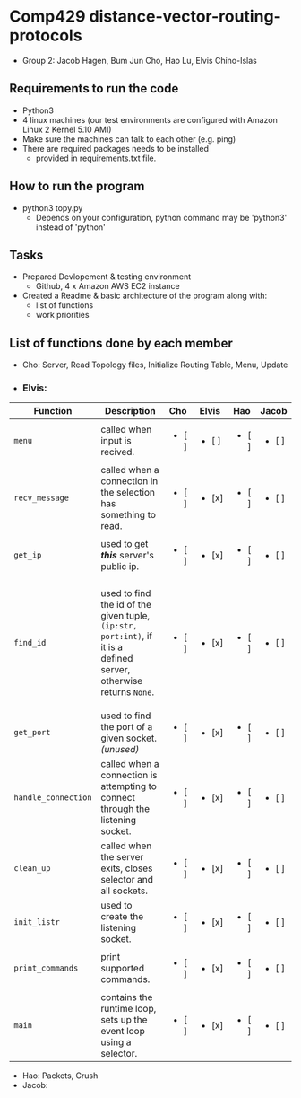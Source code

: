 # Comp429 distance-vector-routing-protocols
- Group 2: Jacob Hagen, Bum Jun Cho, Hao Lu, Elvis Chino-Islas

## Requirements to run the code
- Python3
- 4 linux machines (our test environments are configured with Amazon Linux 2 Kernel 5.10 AMI)
- Make sure the machines can talk to each other (e.g. ping)
- There are required packages needs to be installed
  - provided in requirements.txt file.

## How to run the program
- python3 topy.py
  - Depends on your configuration, python command may be 'python3' instead of 'python'

## Tasks
- Prepared Devlopement & testing environment
  - Github, 4 x Amazon AWS EC2 instance
- Created a Readme & basic architecture of the program along with:
  - list of functions
  - work priorities
  
 ## List of functions done by each member
 - Cho: Server, Read Topology files, Initialize Routing Table, Menu, Update
 - ### Elvis: 
 | Function            | Description                                                                                                                     | Cho               | Elvis             | Hao               | Jacob             |
 | ------------------- | ------------------------------------------------------------------------------------------------------------------------------- | ----------------- | ----------------- | ----------------- | ----------------- |
 | `menu`              | called when input is recived.                                                                                                   | <ul><li>[ ] </li> | <ul><li>[ ] </li> | <ul><li>[ ] </li> | <ul><li>[ ] </li> |
 | `recv_message`      | called when a connection in the selection has something to read.                                                                | <ul><li>[ ] </li> | <ul><li>[x] </li> | <ul><li>[ ] </li> | <ul><li>[ ] </li> |
 | `get_ip`            | used to get ***this*** server's public ip.                                                                                      | <ul><li>[ ] </li> | <ul><li>[x] </li> | <ul><li>[ ] </li> | <ul><li>[ ] </li> |
 | `find_id`           | <p> used to find the id of the given tuple, `(ip:str, port:int)`, if it is a <br> defined server, otherwise returns `None`.</p> | <ul><li>[ ] </li> | <ul><li>[x] </li> | <ul><li>[ ] </li> | <ul><li>[ ] </li> |
 | `get_port`          | used to find the port of a given socket. *(unused)*                                                                             | <ul><li>[ ] </li> | <ul><li>[x] </li> | <ul><li>[ ] </li> | <ul><li>[ ] </li> |
 | `handle_connection` | called when a connection is attempting to connect through the listening socket.                                                 | <ul><li>[ ] </li> | <ul><li>[x] </li> | <ul><li>[ ] </li> | <ul><li>[ ] </li> |
 | `clean_up`          | called when the server exits, closes selector and all sockets.                                                                  | <ul><li>[ ] </li> | <ul><li>[x] </li> | <ul><li>[ ] </li> | <ul><li>[ ] </li> |
 | `init_listr`        | used to create the listening socket.                                                                                            | <ul><li>[ ] </li> | <ul><li>[x] </li> | <ul><li>[ ] </li> | <ul><li>[ ] </li> |
 | `print_commands`    | print supported commands.                                                                                                       | <ul><li>[ ] </li> | <ul><li>[x] </li> | <ul><li>[ ] </li> | <ul><li>[ ] </li> |
 | `main`              | contains the runtime loop, sets up the event loop using a selector.                                                             | <ul><li>[ ] </li> | <ul><li>[x] </li> | <ul><li>[ ] </li> | <ul><li>[ ] </li> |
 - Hao: Packets, Crush
 - Jacob:


